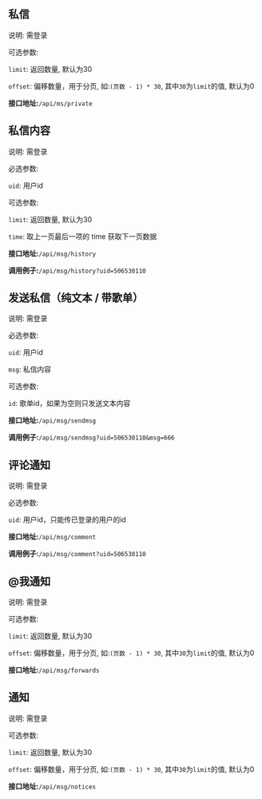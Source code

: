 ## 私信
说明: 需登录

可选参数:

```limit```: 返回数量, 默认为30

```offset```: 偏移数量，用于分页, 如:```(页数 - 1) * 30```, 其中```30```为```limit```的值, 默认为0

**接口地址:**```/api/ms/private```

## 私信内容
说明: 需登录

必选参数:

```uid```: 用户id

可选参数:

```limit```: 返回数量, 默认为30

```time```: 取上一页最后一项的 time 获取下一页数据

**接口地址:**```/api/msg/history```

**调用例子:**```/api/msg/history?uid=506530110```

## 发送私信（纯文本 / 带歌单）
说明: 需登录

必选参数:

```uid```: 用户id

```msg```: 私信内容

可选参数:

```id```: 歌单id，如果为空则只发送文本内容

**接口地址:**```/api/msg/sendmsg```

**调用例子:**```/api/msg/sendmsg?uid=506530110&msg=666```

## 评论通知
说明: 需登录

必选参数:

```uid```: 用户id，只能传已登录的用户的id

**接口地址:**```/api/msg/comment```

**调用例子:**```/api/msg/comment?uid=506530110```

## @我通知
说明: 需登录

可选参数:

```limit```: 返回数量, 默认为30

```offset```: 偏移数量，用于分页, 如:```(页数 - 1) * 30```, 其中```30```为```limit```的值, 默认为0

**接口地址:**```/api/msg/forwards```

## 通知
说明: 需登录

可选参数:

```limit```: 返回数量, 默认为30

```offset```: 偏移数量，用于分页, 如:```(页数 - 1) * 30```, 其中```30```为```limit```的值, 默认为0

**接口地址:**```/api/msg/notices```






































